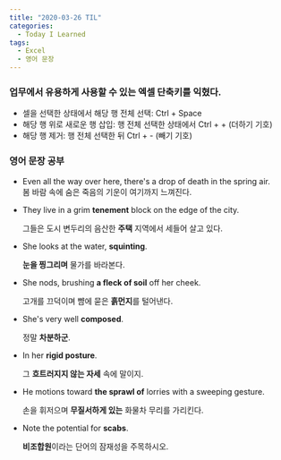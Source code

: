 ```yaml
---
title: "2020-03-26 TIL"
categories:
  - Today I Learned
tags:
  - Excel
  - 영어 문장
---
```


### 업무에서 유용하게 사용할 수 있는 엑셀 단축키를 익혔다.
-   셀을 선택한 상태에서 해당 행 전체 선택: Ctrl + Space
-   해당 행 위로 새로운 행 삽입: 행 전체 선택한 상태에서 Ctrl + + (더하기 기호)
-   해당 행 제거: 행 전체 선택한 뒤 Ctrl + - (빼기 기호)

### 영어 문장 공부
-   Even all the way over here, there's a drop of death in the spring air.<br>
    봄 바람 속에 숨은 죽음의 기운이 여기까지 느껴진다.
    
-   They live in a grim **tenement** block on the edge of the city.

    그들은 도시 변두리의 음산한 **주택** 지역에서 세들어 살고 있다.
    
-   She looks at the water, **squinting**.  

    **눈을 찡그리며** 물가를 바라본다.
    
-   She nods, brushing **a fleck of soil** off her cheek.  

    고개를 끄덕이며 뺨에 묻은 **흙먼지**를 털어낸다.
    
-   She's very well **composed**.  

    정말 **차분하군**.
    
-   In her **rigid posture**.  

    그 **흐트러지지 않는 자세** 속에 말이지.
    
-   He motions toward **the sprawl of** lorries with a sweeping gesture.  

    손을 휘저으며 **무질서하게 있는** 화물차 무리를 가리킨다.
    
-   Note the potential for **scabs**.  

    **비조합원**이라는 단어의 잠재성을 주목하시오.
    

